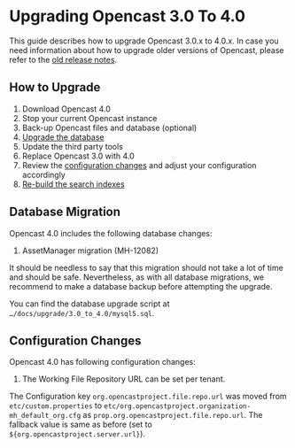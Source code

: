 Upgrading Opencast 3.0 To 4.0
=============================

This guide describes how to upgrade Opencast 3.0.x to 4.0.x. In case you need information about how to upgrade older
versions of Opencast, please refer to the [old release notes](https://docs.opencast.org).


How to Upgrade
--------------

1. Download Opencast 4.0
2. Stop your current Opencast instance
3. Back-up Opencast files and database (optional)
4. [Upgrade the database](#database-migration)
5. Update the third party tools
6. Replace Opencast 3.0 with 4.0
7. Review the [configuration changes](#configuration-changes) and adjust your configuration accordingly
8. [Re-build the search indexes](#re-build-search-indexes)


Database Migration
------------------

Opencast 4.0 includes the following database changes:

1. AssetManager migration (MH-12082)

It should be needless to say that this migration should not take a lot of time and should be safe. Nevertheless, as with
all database migrations, we recommend to make a database backup before attempting the upgrade.

You can find the database upgrade script at `…/docs/upgrade/3.0_to_4.0/mysql5.sql`.


Configuration Changes
---------------------

Opencast 4.0 has following configuration changes:

1. The Working File Repository URL can be set per tenant.

The Configuration key `org.opencastproject.file.repo.url` was moved from `etc/custom.properties` to
`etc/org.opencastproject.organization-mh_default_org.cfg` as `prop.org.opencastproject.file.repo.url`.
The fallback value is same as before (set to `${org.opencastproject.server.url}`).
